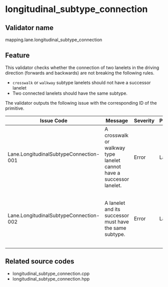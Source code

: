# longitudinal_subtype_connection

## Validator name

mapping.lane.longitudinal_subtype_connection

## Feature

This validator checks whether the connection of two lanelets in the driving direction (forwards and backwards) are not breaking the following rules.

- `crosswalk` or `walkway` subtype lanelets should not have a successor lanelet
- Two connected lanelets should have the same subtype.

The validator outputs the following issue with the corresponding ID of the primitive.

| Issue Code                             | Message                                                              | Severity | Primitive | Description                                                                | Approach                                                                         |
| -------------------------------------- | -------------------------------------------------------------------- | -------- | --------- | -------------------------------------------------------------------------- | -------------------------------------------------------------------------------- |
| Lane.LongitudinalSubtypeConnection-001 | A crosswalk or walkway type lanelet cannot have a successor lanelet. | Error    | Lanelet   | The crosswalk or walkway lanelet has a successor lanelet but it shouldn't. | Concatenate those crosswalk or walkway lanelets to one.                          |
| Lane.LongitudinalSubtypeConnection-002 | A lanelet and its successor must have the same subtype.              | Error    | Lanelet   | The next lanelet of this lanelet has a different subtype.                  | Make sure that lanelets connected in the driving direction has the same subtype. |

## Related source codes

- longitudinal_subtype_connection.cpp
- longitudinal_subtype_connection.hpp
